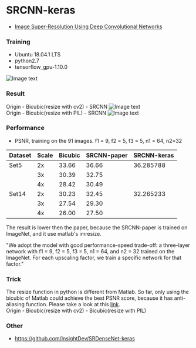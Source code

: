 # SRCNN-keras

* [Image Super-Resolution Using Deep Convolutional Networks](https://arxiv.org/abs/1501.00092)


### Training

* Ubuntu 18.04.1 LTS
* python2.7
* tensorflow_gpu-1.10.0

![Image text](https://github.com/InsightDev/SRCNN-keras/blob/master/src/data/loss.png)  

### Result

Origin - Bicubic(resize with cv2) - SRCNN
![Image text](https://github.com/InsightDev/SRCNN-keras/blob/master/src/data/butterfly_GT.png)  
Origin - Bicubic(resize with PIL) - SRCNN
![Image text](https://github.com/InsightDev/SRCNN-keras/blob/master/src/data/butterfly_GT.bmp)  


### Performance

* PSNR, training on the 91 images. f1 = 9, f2 = 5, f3 = 5, n1 = 64, n2=32  

| Dataset | Scale | Bicubic | SRCNN-paper | SRCNN-keras |
| :------ | :---- | :------ | :---------- | :---------- |
| Set5    | 2x    | 33.66   | 36.66       | 36.285788   |
|         | 3x    | 30.39   | 32.75       |             |
|         | 4x    | 28.42   | 30.49       |             |
| Set14   | 2x    | 30.23   | 32.45       | 32.265233   |
|         | 3x    | 27.54   | 29.30       |             |
|         | 4x    | 26.00   | 27.50       |             |

The result is lower then the paper, because the SRCNN-paper is trained on ImageNet, and it use matlab's imresize.

"We adopt the model with good performance-speed trade-off: a three-layer network with f1 = 9, f2 = 5, f3 = 5, n1 = 64, and n2 = 32 trained on the ImageNet. For each upscaling factor, we train a specific network for that factor."

### Trick
The resize function in python is different from Matlab. So far, only using the bicubic of Matlab could achieve the best PSNR score, because it has anti-aliasing function. Please take a look at this [link](https://www.reddit.com/r/MachineLearning/comments/6vdo51/p_matlab_bicubic_imresize_implemented_in_python).  
Origin - Bicubic(resize with cv2) - Bicubic(resize with PIL)  


### Other

* https://github.com/InsightDev/SRDenseNet-keras  
